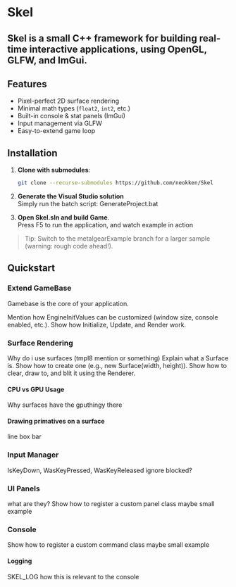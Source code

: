 # Skel
Skel is a small C++ framework for building real-time interactive applications, using OpenGL, GLFW, and ImGui.
---

## Features

- Pixel-perfect 2D surface rendering
- Minimal math types (`float2`, `int2`, etc.)
- Built-in console & stat panels (ImGui)
- Input management via GLFW
- Easy-to-extend game loop

## Installation

1. **Clone with submodules**:
   ```bash
   git clone --recurse-submodules https://github.com/neokken/Skel
   ```
2. **Generate the Visual Studio solution**<br>
   Simply run the batch script: GenerateProject.bat
   
3. **Open Skel.sln and build Game**.<br>
   Press F5 to run the application, and watch example in action

> Tip: Switch to the metalgearExample branch for a larger sample (warning: rough code ahead!).


## Quickstart

### Extend GameBase
Gamebase is the core of your application.

Mention how EngineInitValues can be customized (window size, console enabled, etc.).
Show how Initialize, Update, and Render work.

### Surface Rendering
Why do i use surfaces (tmpl8 mention or something)
Explain what a Surface is.
Show how to create one (e.g., new Surface(width, height)).
Show how to clear, draw to, and blit it using the Renderer.


#### CPU vs GPU Usage
Why surfaces have the gputhingy there

#### Drawing primatives on a surface
line
box
bar

### Input Manager
IsKeyDown, WasKeyPressed, WasKeyReleased
ignore blocked?


### UI Panels
what are they?
Show how to register a custom panel class
maybe small example

### Console
Show how to register a custom command class
maybe small example

#### Logging
SKEL_LOG
how this is relevant to the console


